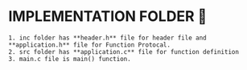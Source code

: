 # IMPLEMENTATION FOLDER  👷
    1. inc folder has **header.h** file for header file and  **application.h** file for Function Protocal.
    2. src folder has **application.c** file for function definition
    3. main.c file is main() function.
